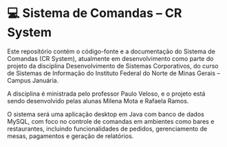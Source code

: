 <h1>💻 Sistema de Comandas – CR System</h1>
Este repositório contém o código-fonte e a documentação do Sistema de Comandas (CR System), atualmente em desenvolvimento como parte do projeto da disciplina Desenvolvimento de Sistemas Corporativos, do curso de Sistemas de Informação do Instituto Federal do Norte de Minas Gerais – Campus Januária.

A disciplina é ministrada pelo professor Paulo Veloso, e o projeto está sendo desenvolvido pelas alunas Milena Mota e Rafaela Ramos.

O sistema será uma aplicação desktop em Java com banco de dados MySQL, com foco no controle de comandas em ambientes como bares e restaurantes, 
incluindo funcionalidades de pedidos, gerenciamento de mesas, pagamentos e geração de relatórios.
